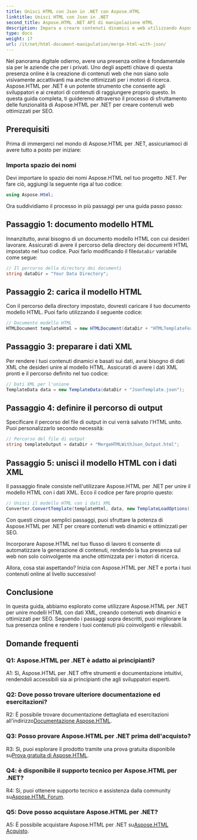 ```yaml
---
title: Unisci HTML con Json in .NET con Aspose.HTML
linktitle: Unisci HTML con Json in .NET
second_title: Aspose.HTML .NET API di manipolazione HTML
description: Impara a creare contenuti dinamici e web utilizzando Aspose.HTML per .NET. Potenzia la tua presenza online e coinvolgi il tuo pubblico.
type: docs
weight: 17
url: /it/net/html-document-manipulation/merge-html-with-json/
---
```


Nel panorama digitale odierno, avere una presenza online è fondamentale sia per le aziende che per i privati. Uno degli aspetti chiave di questa presenza online è la creazione di contenuti web che non siano solo visivamente accattivanti ma anche ottimizzati per i motori di ricerca. Aspose.HTML per .NET è un potente strumento che consente agli sviluppatori e ai creatori di contenuti di raggiungere proprio questo. In questa guida completa, ti guideremo attraverso il processo di sfruttamento delle funzionalità di Aspose.HTML per .NET per creare contenuti web ottimizzati per SEO. 

## Prerequisiti

Prima di immergerci nel mondo di Aspose.HTML per .NET, assicuriamoci di avere tutto a posto per iniziare:

### Importa spazio dei nomi

Devi importare lo spazio dei nomi Aspose.HTML nel tuo progetto .NET. Per fare ciò, aggiungi la seguente riga al tuo codice:

```csharp
using Aspose.Html;
```

Ora suddividiamo il processo in più passaggi per una guida passo passo:

## Passaggio 1: documento modello HTML

 Innanzitutto, avrai bisogno di un documento modello HTML con cui desideri lavorare. Assicurati di avere il percorso della directory dei documenti HTML impostato nel tuo codice. Puoi farlo modificando il file`dataDir` variabile come segue:

```csharp
// Il percorso della directory dei documenti
string dataDir = "Your Data Directory";
```

## Passaggio 2: carica il modello HTML

Con il percorso della directory impostato, dovresti caricare il tuo documento modello HTML. Puoi farlo utilizzando il seguente codice:

```csharp
// Documento modello HTML
HTMLDocument templateHtml = new HTMLDocument(dataDir + "HTMLTemplateForJson.html");
```

## Passaggio 3: preparare i dati XML

Per rendere i tuoi contenuti dinamici e basati sui dati, avrai bisogno di dati XML che desideri unire al modello HTML. Assicurati di avere i dati XML pronti e il percorso definito nel tuo codice:

```csharp
// Dati XML per l'unione
TemplateData data = new TemplateData(dataDir + "JsonTemplate.json");
```

## Passaggio 4: definire il percorso di output

Specificare il percorso del file di output in cui verrà salvato l'HTML unito. Puoi personalizzarlo secondo necessità:

```csharp
// Percorso del file di output
string templateOutput = dataDir + "MergeHTMLWithJson_Output.html";
```

## Passaggio 5: unisci il modello HTML con i dati XML

Il passaggio finale consiste nell'utilizzare Aspose.HTML per .NET per unire il modello HTML con i dati XML. Ecco il codice per fare proprio questo:

```csharp
// Unisci il modello HTML con i dati XML
Converter.ConvertTemplate(templateHtml, data, new TemplateLoadOptions(), templateOutput);
```

Con questi cinque semplici passaggi, puoi sfruttare la potenza di Aspose.HTML per .NET per creare contenuti web dinamici e ottimizzati per SEO. 

Incorporare Aspose.HTML nel tuo flusso di lavoro ti consente di automatizzare la generazione di contenuti, rendendo la tua presenza sul web non solo coinvolgente ma anche ottimizzata per i motori di ricerca. 

Allora, cosa stai aspettando? Inizia con Aspose.HTML per .NET e porta i tuoi contenuti online al livello successivo!

## Conclusione

In questa guida, abbiamo esplorato come utilizzare Aspose.HTML per .NET per unire modelli HTML con dati XML, creando contenuti web dinamici e ottimizzati per SEO. Seguendo i passaggi sopra descritti, puoi migliorare la tua presenza online e rendere i tuoi contenuti più coinvolgenti e rilevabili.

## Domande frequenti

### Q1: Aspose.HTML per .NET è adatto ai principianti?

A1: Sì, Aspose.HTML per .NET offre strumenti e documentazione intuitivi, rendendoli accessibili sia ai principianti che agli sviluppatori esperti.

### Q2: Dove posso trovare ulteriore documentazione ed esercitazioni?

 R2: È possibile trovare documentazione dettagliata ed esercitazioni all'indirizzo[Documentazione Aspose.HTML](https://reference.aspose.com/html/net/).

### Q3: Posso provare Aspose.HTML per .NET prima dell'acquisto?

 R3: Sì, puoi esplorare il prodotto tramite una prova gratuita disponibile su[Prova gratuita di Aspose.HTML](https://releases.aspose.com/).

### Q4: è disponibile il supporto tecnico per Aspose.HTML per .NET?

 R4: Sì, puoi ottenere supporto tecnico e assistenza dalla community su[Aspose.HTML Forum](https://forum.aspose.com/).

### Q5: Dove posso acquistare Aspose.HTML per .NET?

 A5: È possibile acquistare Aspose.HTML per .NET su[Aspose.HTML Acquisto](https://purchase.aspose.com/buy).